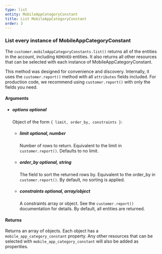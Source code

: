 ```yaml
---
type: list
entity: MobileAppCategoryConstant 
title: List MobileAppCategoryConstant 
order: 3
---
```


### List every instance of MobileAppCategoryConstant 


The `customer.mobileAppCategoryConstants.list()` returns all of the entities in the account, including `REMOVED` entities. It also returns all other resources that can be selected with each instance of MobileAppCategoryConstant.

This method was designed for convenience and discovery. Internally, it uses the `customer.report()` method with all `attributes` fields included. For production code, we recommend using `customer.report()` with only the fields you need.


#### Arguments

- ##### options *optional*
    Object of the form `{ limit, order_by, constraints }`:
    - ##### limit *optional, number*
        Number of rows to return. Equivalent to the limit in `customer.report()`. Defaults to no limit.
    - ##### order_by *optional, string*
        The field to sort the returned rows by. Equivalent to the order_by in `customer.report()`. By default, no sorting is applied.
    - ##### constraints *optional, array/object*
        A constraints array or object. See the `customer.report()` documentation for details. By default, all entities are returned.


#### Returns

Returns an array of objects.
Each object has a `mobile_app_category_constant` property. Any other resources that can be selected with `mobile_app_category_constant` will also be added as properities.
